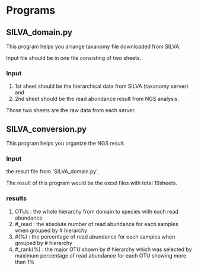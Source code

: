 # Programs
## SILVA_domain.py
This program helps you arrange taxanomy file downloaded from SILVA.

Input file should be in one file consisting of two sheets.
### Input
1. 1st sheet should be the hierarchical data from SILVA (taxanomy server) and
2. 2nd sheet should be the read abundance result from NGS analysis.

Those two sheets are the raw data from each server.

## SILVA_conversion.py
This program helps you organize the NGS result.

### Input 
the result file from 'SILVA_domain.py'. 

The result of this program would be the excel files with total 19sheets.
### results
1. OTUs : the whole hierarchy from domain to species with each read abundance
2. #_read : the absolute number of read abundance for each samples when grouped by # hierarchy
3. #(%) : the percentage of read abundance for each samples when grouped by # hierarchy
4. #_rank(%) : the major OTU shown by # hierarchy which was selected by maximum percentage of read abundance for each OTU showing more than 1%

